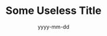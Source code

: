 ---
layout: post
title:  "Some Useless Title"
project: true
date:   yyyy-mm-dd
excerpt: "Description of useless"
tag:
- tag1
- tag2
- tag3
- tag4
comments: false
---